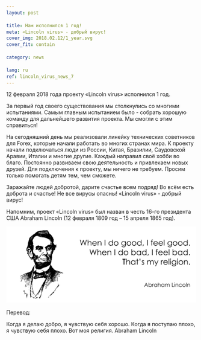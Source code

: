 ```yaml
---
layout: post

title: Нам исполнился 1 год!
meta: «Lincoln virus» - добрый вирус!
cover_img: 2018.02.12/1_year.svg
cover_fit: contain

category: news

lang: ru
ref: lincoln_virus_news_7
---
```


12 февраля 2018 года проекту «Lincoln virus» исполнился 1 год.

За первый год своего существования мы столкнулись со многими испытаниями.
Самым главным испытанием было - собрать хорошую команду для дальнейшего развития проекта.
Мы смогли с этим справиться!

На сегодняшний день мы реализовали линейку технических советников для Forex, которые начали работать во многих странах мира.
К проекту начали подключаться люди из России, Китая, Бразилии, Саудовской Аравии, Италии и многие другие.
Каждый направил своё хобби во благо.
Постоянно развиваем свою деятельность и привлекаем новых друзей.
Для подключения к проекту, мы ничего не требуем.
Просим только помогать детям тем, чем сможете.

Заражайте людей добротой, дарите счастье всем подряд!
Во всём есть доброта и счастье!
Не все вирусы опасны!
«Lincoln virus» - добрый вирус!

Напомним, проект «Lincoln virus» был назван в честь 16-го президента США Abraham Lincoln (12 февраля 1809 год – 15 апреля 1865 год).

<a data-fancybox="gallery" href="/img/news/2018.02.12/Lincoln.svg"><img src="/img/news/2018.02.12/Lincoln.svg" alt=""></a>

Перевод:

Когда я делаю добро, я чувствую себя хорошо. 
Когда я поступаю плохо, я чувствую себя плохо. 
Вот моя религия.
Abraham Lincoln
